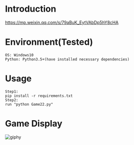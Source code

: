 # Introduction
https://mp.weixin.qq.com/s/79aBuK_EytVAbDp5hY8cHA

# Environment(Tested)
```
OS: Windows10
Python: Python3.5+(have installed necessary dependencies)
```

# Usage
```
Step1:
pip install -r requirements.txt
Step2:
run "python Game22.py"
```

# Game Display
![giphy](effect/running.gif)